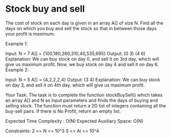 # Stock buy and sell


The cost of stock on each day is given in an array A[] of size N. Find all the days on which you buy and sell the stock so that in between those days your profit is maximum.

Example 1:

Input:
N = 7
A[] = {100,180,260,310,40,535,695}
Output:
(0 3) (4 6)
Explanation:
We can buy stock on day 0,
and sell it on 3rd day, which will 
give us maximum profit. Now, we buy 
stock on day 4 and sell it on day 6.
Example 2:

Input:
N = 5
A[] = {4,2,2,2,4}
Output:
(3 4)
Explanation:
We can buy stock on day 3,
and sell it on 4th day, which will 
give us maximum profit.

Your Task:
The task is to complete the function stockBuySell() which takes an array A[] and N as input parameters and finds the days of buying and selling stock. The function must return a 2D list of integers containing all the buy-sell pairs. If there is No Profit, return an empty list.


Expected Time Complexity : O(N)
Expected Auxiliary Space: O(N)


Constraints:
2 <= N <= 10^3
0 <= Ai <= 10^4
